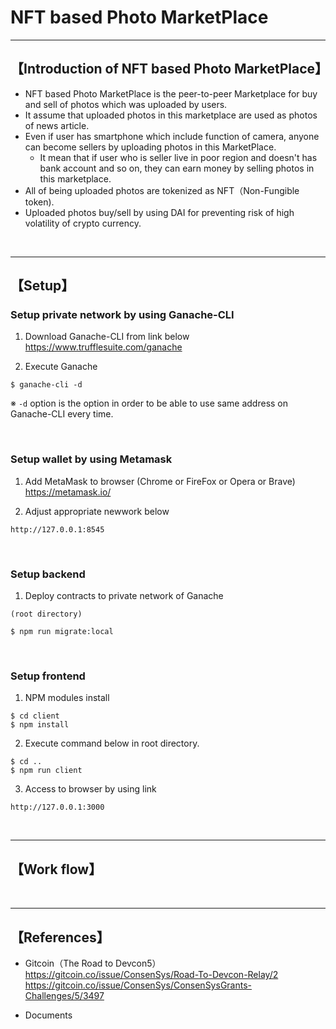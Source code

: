 # NFT based Photo MarketPlace

***

## 【Introduction of NFT based Photo MarketPlace】
- NFT based Photo MarketPlace is the peer-to-peer Marketplace for buy and sell of photos which was uploaded by users.
- It assume that uploaded photos in this marketplace are used as photos of news article.
- Even if user has smartphone which include function of camera, anyone can become sellers by uploading photos in this MarketPlace.
  - It mean that if user who is seller live in poor region and doesn't has bank account and so on, they can earn money by selling photos in this marketplace.
- All of being uploaded photos are tokenized as NFT（Non-Fungible token). 
- Uploaded photos buy/sell by using DAI for preventing risk of high volatility of crypto currency.


&nbsp;


***

## 【Setup】

### Setup private network by using Ganache-CLI
1. Download Ganache-CLI from link below  
https://www.trufflesuite.com/ganache  


2. Execute Ganache   
```
$ ganache-cli -d
```
※ `-d` option is the option in order to be able to use same address on Ganache-CLI every time.

&nbsp;


### Setup wallet by using Metamask
1. Add MetaMask to browser (Chrome or FireFox or Opera or Brave)    
https://metamask.io/  


2. Adjust appropriate newwork below 
```
http://127.0.0.1:8545
```

&nbsp;


### Setup backend
1. Deploy contracts to private network of Ganache
```
(root directory)

$ npm run migrate:local
```

&nbsp;


### Setup frontend
1. NPM modules install
```
$ cd client
$ npm install
```

2. Execute command below in root directory.
```
$ cd ..
$ npm run client
```

3. Access to browser by using link 
```
http://127.0.0.1:3000
```

&nbsp;

***


## 【Work flow】

&nbsp;

***

## 【References】
- Gitcoin（The Road to Devcon5）
https://gitcoin.co/issue/ConsenSys/Road-To-Devcon-Relay/2
https://gitcoin.co/issue/ConsenSys/ConsenSysGrants-Challenges/5/3497

- Documents

